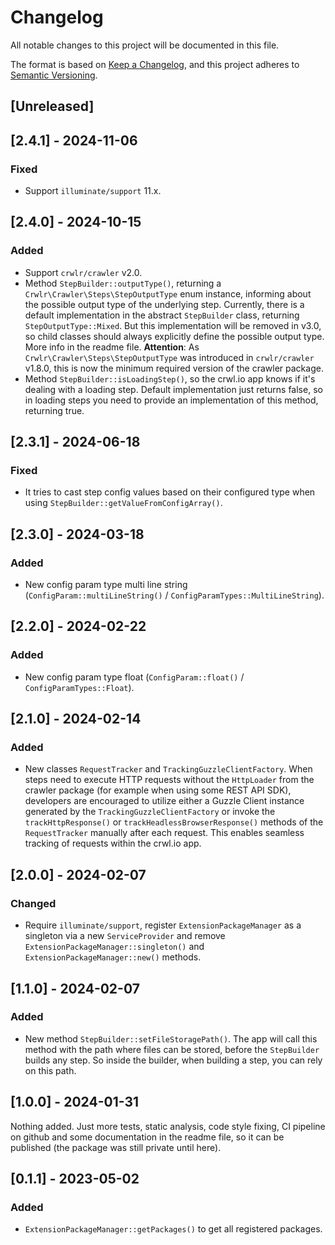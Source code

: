 # Changelog
All notable changes to this project will be documented in this file.

The format is based on [Keep a Changelog](https://keepachangelog.com/en/1.0.0/),
and this project adheres to [Semantic Versioning](https://semver.org/spec/v2.0.0.html).

## [Unreleased]

## [2.4.1] - 2024-11-06
### Fixed
* Support `illuminate/support` 11.x.

## [2.4.0] - 2024-10-15
### Added
* Support `crwlr/crawler` v2.0.
* Method `StepBuilder::outputType()`, returning a `Crwlr\Crawler\Steps\StepOutputType` enum instance, informing about the possible output type of the underlying step. Currently, there is a default implementation in the abstract `StepBuilder` class, returning `StepOutputType::Mixed`. But this implementation will be removed in v3.0, so child classes should always explicitly define the possible output type. More info in the readme file. __Attention__: As `Crwlr\Crawler\Steps\StepOutputType` was introduced in `crwlr/crawler` v1.8.0, this is now the minimum required version of the crawler package.
* Method `StepBuilder::isLoadingStep()`, so the crwl.io app knows if it's dealing with a loading step. Default implementation just returns false, so in loading steps you need to provide an implementation of this method, returning true.

## [2.3.1] - 2024-06-18
### Fixed
* It tries to cast step config values based on their configured type when using `StepBuilder::getValueFromConfigArray()`.

## [2.3.0] - 2024-03-18
### Added
* New config param type multi line string (`ConfigParam::multiLineString()` / `ConfigParamTypes::MultiLineString`).

## [2.2.0] - 2024-02-22
### Added
* New config param type float (`ConfigParam::float()` / `ConfigParamTypes::Float`).

## [2.1.0] - 2024-02-14
### Added
* New classes `RequestTracker` and `TrackingGuzzleClientFactory`. When steps need to execute HTTP requests without the `HttpLoader` from the crawler package (for example when using some REST API SDK), developers are encouraged to utilize either a Guzzle Client instance generated by the `TrackingGuzzleClientFactory` or invoke the `trackHttpResponse()` or `trackHeadlessBrowserResponse()` methods of the `RequestTracker` manually after each request. This enables seamless tracking of requests within the crwl.io app.

## [2.0.0] - 2024-02-07
### Changed
* Require `illuminate/support`, register `ExtensionPackageManager` as a singleton via a new `ServiceProvider` and remove `ExtensionPackageManager::singleton()` and `ExtensionPackageManager::new()` methods.

## [1.1.0] - 2024-02-07
### Added
* New method `StepBuilder::setFileStoragePath()`. The app will call this method with the path where files can be stored, before the `StepBuilder` builds any step. So inside the builder, when building a step, you can rely on this path.

## [1.0.0] - 2024-01-31
Nothing added. Just more tests, static analysis, code style fixing, CI pipeline on github and some documentation in the readme file, so it can be published (the package was still private until here).

## [0.1.1] - 2023-05-02
### Added
* `ExtensionPackageManager::getPackages()` to get all registered packages.
